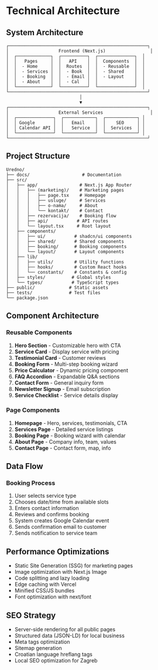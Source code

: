 # Technical Architecture

## System Architecture

```
┌─────────────────────────────────────────────────────┐
│                   Frontend (Next.js)                 │
│  ┌─────────────┐  ┌──────────┐  ┌──────────────┐  │
│  │   Pages     │  │   API    │  │  Components  │  │
│  │  - Home     │  │  Routes  │  │  - Reusable  │  │
│  │  - Services │  │  - Book  │  │  - Shared    │  │
│  │  - Booking  │  │  - Email │  │  - Layout    │  │
│  │  - About    │  │  - Cal   │  │              │  │
│  └─────────────┘  └──────────┘  └──────────────┘  │
└─────────────────────────────────────────────────────┘
                            │
                            ▼
┌─────────────────────────────────────────────────────┐
│                   External Services                  │
│  ┌──────────────┐  ┌────────────┐  ┌────────────┐ │
│  │ Google       │  │   Email    │  │    SEO     │ │
│  │ Calendar API │  │   Service  │  │  Services  │ │
│  └──────────────┘  └────────────┘  └────────────┘ │
└─────────────────────────────────────────────────────┘
```

## Project Structure

```
Uredno/
├── docs/                    # Documentation
├── src/
│   ├── app/                # Next.js App Router
│   │   ├── (marketing)/    # Marketing pages
│   │   │   ├── page.tsx    # Homepage
│   │   │   ├── usluge/     # Services
│   │   │   ├── o-nama/     # About
│   │   │   └── kontakt/    # Contact
│   │   ├── rezervacija/    # Booking flow
│   │   ├── api/           # API routes
│   │   └── layout.tsx     # Root layout
│   ├── components/
│   │   ├── ui/           # shadcn/ui components
│   │   ├── shared/       # Shared components
│   │   ├── booking/      # Booking components
│   │   └── layout/       # Layout components
│   ├── lib/
│   │   ├── utils/        # Utility functions
│   │   ├── hooks/        # Custom React hooks
│   │   └── constants/    # Constants & config
│   ├── styles/          # Global styles
│   └── types/           # TypeScript types
├── public/             # Static assets
├── tests/              # Test files
└── package.json

```

## Component Architecture

### Reusable Components
1. **Hero Section** - Customizable hero with CTA
2. **Service Card** - Display service with pricing
3. **Testimonial Card** - Customer reviews
4. **Booking Form** - Multi-step booking wizard
5. **Price Calculator** - Dynamic pricing component
6. **FAQ Accordion** - Expandable Q&A sections
7. **Contact Form** - General inquiry form
8. **Newsletter Signup** - Email subscription
9. **Service Checklist** - Service details display

### Page Components
1. **Homepage** - Hero, services, testimonials, CTA
2. **Services Page** - Detailed service listings
3. **Booking Page** - Booking wizard with calendar
4. **About Page** - Company info, team, values
5. **Contact Page** - Contact form, map, info

## Data Flow

### Booking Process
1. User selects service type
2. Chooses date/time from available slots
3. Enters contact information
4. Reviews and confirms booking
5. System creates Google Calendar event
6. Sends confirmation email to customer
7. Sends notification to service team

## Performance Optimizations
- Static Site Generation (SSG) for marketing pages
- Image optimization with Next.js Image
- Code splitting and lazy loading
- Edge caching with Vercel
- Minified CSS/JS bundles
- Font optimization with next/font

## SEO Strategy
- Server-side rendering for all public pages
- Structured data (JSON-LD) for local business
- Meta tags optimization
- Sitemap generation
- Croatian language hreflang tags
- Local SEO optimization for Zagreb